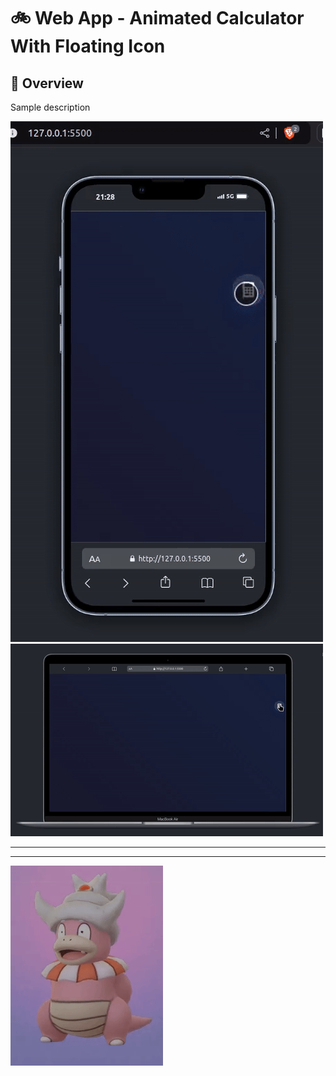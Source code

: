 #  :bike: Web App - Animated Calculator With Floating Icon

## :scroll: Overview 
Sample description

![screenshot](pics/screengif.gif)
![screenshot](pics/screengif2.gif)

***
***

![screenshot](pics/slowking.gif "...Then teach and guide yourself")